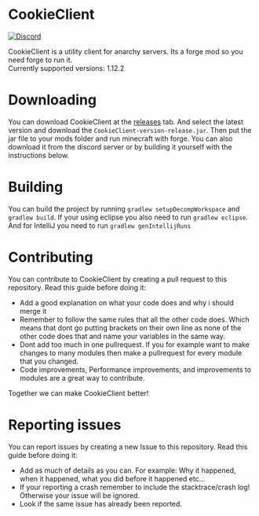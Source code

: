 # CookieClient
[![Discord](https://img.shields.io/discord/463752820026376202.svg?label=&logo=discord&logoColor=ffffff&color=7389D8&labelColor=6A7EC2)](https://discord.gg/xSukBcyd8m)

CookieClient is a utility client for anarchy servers. Its a forge mod so you need forge to run it.
<br>
Currently supported versions: 1.12.2
<br>

# Downloading
You can download CookieClient at the [releases](https://github.com/bebeli555/CookieClient/releases) tab. And select the latest version and download the `CookieClient-version-release.jar`. Then put the jar file to your mods folder and run minecraft with forge. You can also download it from the discord server or by building it yourself with the instructions below.
<br>

# Building
You can build the project by running `gradlew setupDecompWorkspace` and `gradlew build`. If your using eclipse you also need to run `gradlew eclipse`. And for IntelliJ you need to run `gradlew genIntellijRuns`
<br>

# Contributing
You can contribute to CookieClient by creating a pull request to this repository. Read this guide before doing it:
- Add a good explanation on what your code does and why i should merge it
- Remember to follow the same rules that all the other code does. Which means that dont go putting brackets on their own line as none of the other code does that and name your variables in the same way.
- Dont add too much in one pullrequest. If you for example want to make changes to many modules then make a pullrequest for every module that you changed.
- Code improvements, Performance improvements, and improvements to modules are a great way to contribute.
<a/>
Together we can make CookieClient better!

# Reporting issues
You can report issues by creating a new Issue to this repository. Read this guide before doing it:
- Add as much of details as you can. For example: Why it happened, when it happened, what you did before it happened etc...
- If your reporting a crash remember to include the stacktrace/crash log! Otherwise your issue will be ignored.
- Look if the same issue has already been reported.

